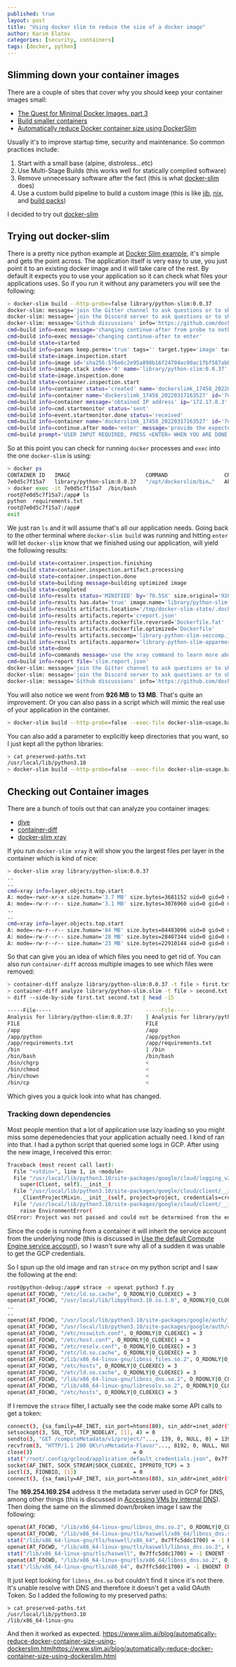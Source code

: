 ```yaml
---
published: true
layout: post
title: "Using docker slim to reduce the size of a docker image"
author: Karim Elatov
categories: [security, containers]
tags: [docker, python]
---
```


## Slimming down your container images
There are a couple of sites that cover why you should keep your container images small:

- [The Quest for Minimal Docker Images, part 3](https://jpetazzo.github.io/2020/04/01/quest-minimal-docker-images-part-3/)
- [Build smaller containers](https://fedoramagazine.org/build-smaller-containers/)
- [Automatically reduce Docker container size using DockerSlim](https://www.slim.ai/blog/automating-dockerslim-in-your-ci-cd-pipeline/l)

Usually it's to improve startup time, security and maintenance. So common practices include:

1. Start with a small base (alpine, distroless...etc)
2. Use Multi-Stage Builds (this works well for statically complied software)
3. Remove unnecessary software after the fact (this is what [docker-slim](https://github.com/docker-slim/docker-slim) does)
4. Use a custom build pipeline to build a custom image (this is like [jib](https://github.com/GoogleContainerTools/jib), [nix](https://nix.dev/tutorials/building-and-running-docker-images), and [build packs](https://github.com/buildpacks/pack))

I decided to try out [docker-slim](https://github.com/docker-slim/docker-slim)
## Trying out docker-slim
There is a pretty nice python example at [Docker Slim example](https://gitlab.com/MShekow/docker-slim-example/-/tree/main), it's simple and gets the point across.  The application itself is very easy to use, you just point it to an existing docker image and it will take care of the rest. By default it expects you to use your application so it can check what files your applications uses. So if you run it without any parameters you will see the following:

```bash
> docker-slim build --http-probe=false library/python-slim:0.0.37
docker-slim: message='join the Gitter channel to ask questions or to share your feedback' info='https://gitter.im/docker-slim/community'
docker-slim: message='join the Discord server to ask questions or to share your feedback' info='https://discord.gg/9tDyxYS'
docker-slim: message='Github discussions' info='https://github.com/docker-slim/docker-slim/discussions'
cmd=build info=exec message='changing continue-after from probe to nothing because http-probe is disabled'
cmd=build info=exec message='changing continue-after to enter'
cmd=build state=started
cmd=build info=params keep.perms='true' tags='' target.type='image' target='library/python-slim:0.0.37' continue.mode='enter' rt.as.user='true'
cmd=build state=image.inspection.start
cmd=build info=image id='sha256:576e6c2e95a898b16f24704ac00ac1fbf587abb02c5e05df81f433f833b0ea67' size.bytes='926493233' size.human='926 MB'
cmd=build info=image.stack index='0' name='library/python-slim:0.0.37' id='sha256:576e6c2e95a898b16f24704ac00ac1fbf587abb02c5e05df81f433f833b0ea67'
cmd=build state=image.inspection.done
cmd=build state=container.inspection.start
cmd=build info=container status='created' name='dockerslimk_17458_20220317163527' id='7e0d5c7f15a7dc3246d3adf63876746a0893c735f4f3104e614c46456becb721'
cmd=build info=container name='dockerslimk_17458_20220317163527' id='7e0d5c7f15a7dc3246d3adf63876746a0893c735f4f3104e614c46456becb721' status='running'
cmd=build info=container message='obtained IP address' ip='172.17.0.3'
cmd=build info=cmd.startmonitor status='sent'
cmd=build info=event.startmonitor.done status='received'
cmd=build info=container name='dockerslimk_17458_20220317163527' id='7e0d5c7f15a7dc3246d3adf63876746a0893c735f4f3104e614c46456becb721' target.port.list='' target.port.info='' message='YOU CAN USE THESE PORTS TO INTERACT WITH THE CONTAINER'
cmd=build info=continue.after mode='enter' message='provide the expected input to allow the container inspector to continue its execution'
cmd=build prompt='USER INPUT REQUIRED, PRESS <ENTER> WHEN YOU ARE DONE USING THE CONTAINER'
```

So at this point you can check for running `docker` processes and `exec` into the one `docker-slim` is using:

```bash
> docker ps
CONTAINER ID   IMAGE                        COMMAND                  CREATED              STATUS              PORTS                                                NAMES
7e0d5c7f15a7   library/python-slim:0.0.37   "/opt/dockerslim/bin…"   About a minute ago   Up About a minute   0.0.0.0:55015->65501/tcp, 0.0.0.0:55014->65502/tcp   dockerslimk_17458_20220317163527
> docker exec -it 7e0d5c7f15a7  /bin/bash
root@7e0d5c7f15a7:/app# ls
python	requirements.txt
root@7e0d5c7f15a7:/app#
exit
```

We just ran `ls` and it will assume that's all our application needs. Going back to the other terminal where `docker-slim build` was running and hitting `enter` will let `docker-slim` know that we finished using our application, will yield the following results:

```bash
cmd=build state=container.inspection.finishing
cmd=build state=container.inspection.artifact.processing
cmd=build state=container.inspection.done
cmd=build state=building message=building optimized image
cmd=build state=completed
cmd=build info=results status='MINIFIED' by='70.55X' size.original='926 MB' size.optimized='13 MB'
cmd=build info=results has.data='true' image.name='library/python-slim.slim' image.size='13 MB'
cmd=build info=results artifacts.location='/tmp/docker-slim-state/.docker-slim-state/images/576e6c2e95a898b16f24704ac00ac1fbf587abb02c5e05df81f433f833b0ea67/artifacts'
cmd=build info=results artifacts.report='creport.json'
cmd=build info=results artifacts.dockerfile.reversed='Dockerfile.fat'
cmd=build info=results artifacts.dockerfile.optimized='Dockerfile'
cmd=build info=results artifacts.seccomp='library-python-slim-seccomp.json'
cmd=build info=results artifacts.apparmor='library-python-slim-apparmor-profile'
cmd=build state=done
cmd=build info=commands message='use the xray command to learn more about the optimize image'
cmd=build info=report file='slim.report.json'
docker-slim: message='join the Gitter channel to ask questions or to share your feedback' info='https://gitter.im/docker-slim/community'
docker-slim: message='join the Discord server to ask questions or to share your feedback' info='https://discord.gg/9tDyxYS'
docker-slim: message='Github discussions' info='https://github.com/docker-slim/docker-slim/discussions'
```

You will also notice we went from **926 MB** to **13 MB**. That's quite an improvement. Or you can also pass in a script which will mimic the real use of your application in the container. 

```bash
> docker-slim build --http-probe=false --exec-file docker-slim-usage.bash library/python-slim:0.0.37
```

You can also add a parameter to explicitly keep directories that you want, so I just kept all the python libraries:

```bash
> cat preserved-paths.txt
/usr/local/lib/python3.10
> docker-slim build --http-probe=false --exec-file docker-slim-usage.bash --preserve-path-file preserved-paths.txt library/python-slim:0.0.37
```

## Checking out Container images
There are a bunch of tools out that can analyze you container images:

- [dive](https://github.com/wagoodman/dive)
- [container-diff](https://github.com/GoogleContainerTools/container-diff)
- [docker-slim xray](https://github.com/docker-slim/docker-slim#xray-command-options)

If you run `docker-slim xray` it will show you the largest files per layer in the container which is kind of nice:

```bash
> docker-slim xray library/python-slim:0.0.37
..
..
cmd=xray info=layer.objects.top.start
A: mode=-rwxr-xr-x size.human='3.7 MB' size.bytes=3681152 uid=0 gid=0 mtime='2021-09-24T16:10:58Z' H=[A:0] hash=b1965e74b3d8c216e8a4d43463db51c708a67a2c '/usr/bin/perl'
A: mode=-rw-r--r-- size.human='3.1 MB' size.bytes=3076960 uid=0 gid=0 mtime='2021-08-24T08:28:12Z' H=[A:0] hash=3830f28cd6bc8940e4425c664a2bde133111c054 '/usr/lib/x86_64-linux-gnu/libcrypto.so.1.1'
..
..
cmd=xray info=layer.objects.top.start
A: mode=-rw-r--r-- size.human='84 MB' size.bytes=84483096 uid=0 gid=0 mtime='2021-01-06T19:16:26Z' H=[A:7] hash=bcc70cc5849dd8a623cfc6a7539be6edbeb547eb '/usr/lib/x86_64-linux-gnu/libLLVM-11.so.1'
A: mode=-rw-r--r-- size.human='28 MB' size.bytes=28407344 uid=0 gid=0 mtime='2021-06-30T16:07:32Z' H=[A:7] hash=ac8f14104c9a8f1c3c12c3a7baa514479aaa000a '/usr/lib/x86_64-linux-gnu/libicudata.so.67.1'
A: mode=-rw-r--r-- size.human='23 MB' size.bytes=22910144 uid=0 gid=0 mtime='2021-01-29T16:44:09Z' H=[A:7] hash=0a591749e44a14713732d40a445abd7e433d396d '/usr/lib/x86_64-linux-gnu/libz3.so.4'
```

So that can give you an idea of which files you need to get rid of. You can also run `container-diff` across multiple images to see which files were removed:

```bash
> container-diff analyze library/python-slim:0.0.37 -t file > first.txt
> container-diff analyze library/python-slim.slim -t file > second.txt
> diff --side-by-side first.txt second.txt | head -15

-----File-----                              -----File-----
Analysis for library/python-slim:0.0.37:    | Analysis for library/python-slim.slim:
FILE                                        FILE
/app                                        /app
/app/python                                 /app/python
/app/requirements.txt                       /app/requirements.txt
/bin                                        | /bin
/bin/bash                                   /bin/bash
/bin/chgrp                                  <
/bin/chmod                                  <
/bin/chown                                  <
/bin/cp                                     <
```

Which gives you a quick look into what has changed.

### Tracking down dependencies
Most people mention that a lot of application use lazy loading so you might miss some depenedencies that your application actually need. I kind of ran into that. I had a python script that queried some logs in GCP. After using the new image, I received this error:

```bash
Traceback (most recent call last):
  File "<stdin>", line 1, in <module>
  File "/usr/local/lib/python3.10/site-packages/google/cloud/logging_v2/client.py", line 122, in __init__
    super(Client, self).__init__(
  File "/usr/local/lib/python3.10/site-packages/google/cloud/client/__init__.py", line 318, in __init__
    _ClientProjectMixin.__init__(self, project=project, credentials=credentials)
  File "/usr/local/lib/python3.10/site-packages/google/cloud/client/__init__.py", line 269, in __init__
    raise EnvironmentError(
OSError: Project was not passed and could not be determined from the environment.
```
Since the code is running from a container it will inherit the service account from the underlying node (this is discussed in [Use the default Compute Engine service account](https://cloud.google.com/kubernetes-engine/docs/tutorials/authenticating-to-cloud-platform#use_the_default_service_account)), so I wasn't sure why all of a sudden it was unable to get the GCP credentials. 

So I spun up the old image and ran `strace` on my python script and I saw the following at the end:

```bash
root@python-debug:/app# strace -e openat python3 f.py
openat(AT_FDCWD, "/etc/ld.so.cache", O_RDONLY|O_CLOEXEC) = 3
openat(AT_FDCWD, "/usr/local/lib/libpython3.10.so.1.0", O_RDONLY|O_CLOEXEC) = 3
..
..
openat(AT_FDCWD, "/usr/local/lib/python3.10/site-packages/google/auth/__pycache__/iam.cpython-310.pyc", O_RDONLY|O_CLOEXEC) = 3
openat(AT_FDCWD, "/usr/local/lib/python3.10/site-packages/google/auth/compute_engine/__pycache__/_metadata.cpython-310.pyc", O_RDONLY|O_CLOEXEC) = 3
openat(AT_FDCWD, "/etc/nsswitch.conf", O_RDONLY|O_CLOEXEC) = 3
openat(AT_FDCWD, "/etc/host.conf", O_RDONLY|O_CLOEXEC) = 3
openat(AT_FDCWD, "/etc/resolv.conf", O_RDONLY|O_CLOEXEC) = 3
openat(AT_FDCWD, "/etc/ld.so.cache", O_RDONLY|O_CLOEXEC) = 3
openat(AT_FDCWD, "/lib/x86_64-linux-gnu/libnss_files.so.2", O_RDONLY|O_CLOEXEC) = 3
openat(AT_FDCWD, "/etc/hosts", O_RDONLY|O_CLOEXEC) = 3
openat(AT_FDCWD, "/etc/ld.so.cache", O_RDONLY|O_CLOEXEC) = 3
openat(AT_FDCWD, "/lib/x86_64-linux-gnu/libnss_dns.so.2", O_RDONLY|O_CLOEXEC) = 3
openat(AT_FDCWD, "/lib/x86_64-linux-gnu/libresolv.so.2", O_RDONLY|O_CLOEXEC) = 3
openat(AT_FDCWD, "/etc/hosts", O_RDONLY|O_CLOEXEC) = 3
```

If I remove the `strace` filter, I actually see the code make some API calls to get a token:

```bash
connect(3, {sa_family=AF_INET, sin_port=htons(80), sin_addr=inet_addr("169.254.169.254")}, 16) = 0
setsockopt(3, SOL_TCP, TCP_NODELAY, [1], 4) = 0
sendto(3, "GET /computeMetadata/v1/project/"..., 139, 0, NULL, 0) = 139
recvfrom(3, "HTTP/1.1 200 OK\r\nMetadata-Flavor"..., 8192, 0, NULL, NULL) = 247
close(3)                                = 0
stat("/root/.config/gcloud/application_default_credentials.json", 0x7ffd7ef7ef00) = -1 ENOENT (No such file or directory)
socket(AF_INET, SOCK_STREAM|SOCK_CLOEXEC, IPPROTO_TCP) = 3
ioctl(3, FIONBIO, [1])                  = 0
connect(3, {sa_family=AF_INET, sin_port=htons(80), sin_addr=inet_addr("169.254.169.254")}, 16) = -1 EINPROGRESS (Operation now in progress)
```

The **169.254.169.254** address it the metadata server used in GCP for DNS, among other things (this is discussed in [Accessing VMs by internal DNS](https://cloud.google.com/compute/docs/internal-dns#access_by_internal_DNS)). Then doing the same on the slimmed down/broken image I saw the following:

```bash
openat(AT_FDCWD, "/lib/x86_64-linux-gnu/libnss_dns.so.2", O_RDONLY|O_CLOEXEC) = -1 ENOENT (No such file or directory)
openat(AT_FDCWD, "/lib/x86_64-linux-gnu/tls/haswell/x86_64/libnss_dns.so.2", O_RDONLY|O_CLOEXEC) = -1 ENOENT (No such file or directory)
stat("/lib/x86_64-linux-gnu/tls/haswell/x86_64", 0x7ffc5ddc1700) = -1 ENOENT (No such file or directory)
openat(AT_FDCWD, "/lib/x86_64-linux-gnu/tls/haswell/libnss_dns.so.2", O_RDONLY|O_CLOEXEC) = -1 ENOENT (No such file or directory)
stat("/lib/x86_64-linux-gnu/tls/haswell", 0x7ffc5ddc1700) = -1 ENOENT (No such file or directory)
openat(AT_FDCWD, "/lib/x86_64-linux-gnu/tls/x86_64/libnss_dns.so.2", O_RDONLY|O_CLOEXEC) = -1 ENOENT (No such file or directory)
stat("/lib/x86_64-linux-gnu/tls/x86_64", 0x7ffc5ddc1700) = -1 ENOENT (No such file or directory)
```

It just kept looking for `libnss_dns.so` but couldn't find it since it's not there. It's unable resolve with DNS and therefore it doesn't get a valid OAuth Token.  So I added the following to my preserved paths:

```
> cat preserved-paths.txt
/usr/local/lib/python3.10
/lib/x86_64-linux-gnu
```

And then it worked as expected. https://www.slim.ai/blog/automatically-reduce-docker-container-size-using-dockerslim.htmlhttps://www.slim.ai/blog/automatically-reduce-docker-container-size-using-dockerslim.html